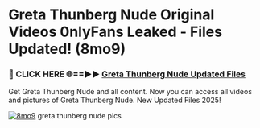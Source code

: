 # Greta Thunberg Nude Original Videos 0nlyFans Leaked - Files Updated! (8mo9)

<h3>🔴 CLICK HERE 🌐==►► <a href="https://tinyurl.com/5h6xmrr3" rel="nofollow">Greta Thunberg Nude Updated Files</a></h3>

Get Greta Thunberg Nude and all content. Now you can access all videos and pictures of Greta Thunberg Nude. New Updated Files 2025!

[![8mo9](https://i.imgur.com/KVD873Z.gif)](https://tinyurl.com/5h6xmrr3)
greta thunberg nude pics